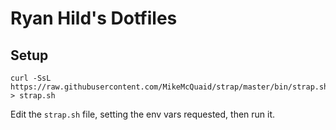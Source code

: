 # Ryan Hild's Dotfiles

## Setup

```
curl -SsL https://raw.githubusercontent.com/MikeMcQuaid/strap/master/bin/strap.sh > strap.sh
```

Edit the `strap.sh` file, setting the env vars requested, then run it.
